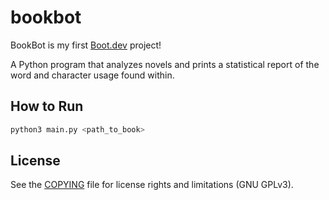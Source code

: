 # bookbot

BookBot is my first [Boot.dev](https://www.boot.dev) project!

A Python program that analyzes novels and prints a statistical report of the
word and character usage found within.

## How to Run

```sh
python3 main.py <path_to_book>
```

## License

See the [COPYING](./COPYING) file for license rights and limitations
(GNU GPLv3).
